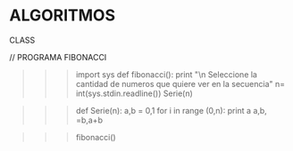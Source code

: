 ALGORITMOS
==========

CLASS


// PROGRAMA FIBONACCI

>>> import sys
>>> def fibonacci():
    print "\n Seleccione la cantidad de numeros que quiere ver en la secuencia"
    n= int(sys.stdin.readline())
	  Serie(n)

>>> def Serie(n):
	  a,b = 0,1
	  for i in range (0,n):
		  print a
		  a,b, =b,a+b

>>> fibonacci()